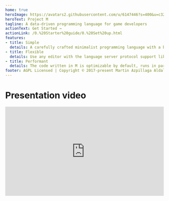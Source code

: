 ```yaml
---
home: true
heroImage: https://avatars2.githubusercontent.com/u/6147446?s=400&u=c325f5bfc187e889f05cc872681ad1cb1ba6b3b5&v=4
heroText: Project M
tagline: A data-driven programming language for game developers
actionText: Get Started →
actionLink: /0.%20Starter%20guide/0.%20Set%20up.html
features:
- title: Simple
  details: A carefully crafted minimalist programming language with a built-in game programming standard library and implicit type inference.
- title: Flexible
  details: Use any editor with the language server protocol support like VS Code, and see the results in different engines. Unreal, Unity or Godot.
- title: Performant
  details: The code written in M is optimizable by default, runs in parallel across cores and can run in native code speed sometimes.
footer: AGPL Licensed | Copyright © 2017-present Martin Azpillaga Aldalur
---
```


<h1> Presentation video </h1>
<div style="width:100%;height:0;padding-bottom:56.25%;position:relative">
<iframe width="1920" height="1080" src="https://www.youtube.com/embed/_EBhQk6f7Ow?vq=hd1080" frameborder="0" allowfullscreen style="position: absolute;width:100%; height:100%"></iframe>
</div>
